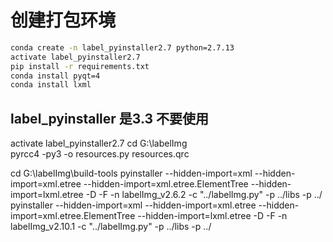 # 创建打包环境
```bash
conda create -n label_pyinstaller2.7 python=2.7.13
activate label_pyinstaller2.7
pip install -r requirements.txt
conda install pyqt=4
conda install lxml
```

##  label_pyinstaller 是3.3 不要使用

activate label_pyinstaller2.7
cd G:\labelImg\
pyrcc4 -py3 -o resources.py resources.qrc

cd G:\labelImg\build-tools
pyinstaller --hidden-import=xml  --hidden-import=xml.etree --hidden-import=xml.etree.ElementTree --hidden-import=lxml.etree  -D -F -n labelImg_v2.6.2 -c "../labelImg.py" -p ../libs -p ../
pyinstaller --hidden-import=xml  --hidden-import=xml.etree --hidden-import=xml.etree.ElementTree --hidden-import=lxml.etree  -D -F -n labelImg_v2.10.1 -c "../labelImg.py" -p ../libs -p ../